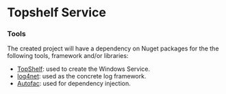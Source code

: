 # Topshelf Service

### Tools
The created project will have a dependency on Nuget packages for the the following tools, framework and/or libraries:

* [TopShelf]( https://github.com/Topshelf): used to create the Windows Service.
* [log4net]( http://logging.apache.org/log4net/): used as the concrete log framework.
* [Autofac]( https://autofac.org/): used for dependency injection.
